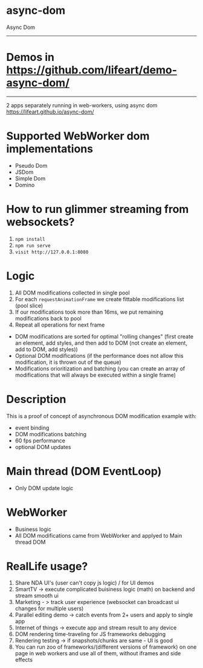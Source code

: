 # async-dom
Async Dom

------------------------------------------
# Demos in https://github.com/lifeart/demo-async-dom/
------------------------------------------

2 apps separately running in web-workers, using async dom https://lifeart.github.io/async-dom/

# Supported WebWorker dom implementations
* Pseudo Dom
* JSDom
* Simple Dom
* Domino


# How to run glimmer streaming from websockets?

1. `npm install`
2. `npm run serve`
3. `visit http://127.0.0.1:8080`

# Logic

1. All DOM modifications collected in single pool
2. For each `requestAnimationFrame` we create fittable modifications list (pool slice)
3. If our modifications took more than 16ms, we put remaining modifications back to pool
4. Repeat all operations for next frame

* DOM modifications are sorted for optimal "rolling changes" (first create an element, add styles, and then add to DOM (not create an element, add to DOM, add styles))
* Optional DOM modifications (if the performance does not allow this modification, it is thrown out of the queue)
* Modifications orioritization and batching (you can create an array of modifications that will always be executed within a single frame)

# Description
This is a proof of concept of asynchronous DOM modification example with:
* event binding
* DOM modifications batching
* 60 fps performance
* optional DOM updates

# Main thread (DOM EventLoop)
* Only DOM update logic

# WebWorker 
* Business logic
* All DOM modifications came from WebWorker and applyed to Main thread DOM


# RealLife usage?

1. Share NDA UI's (user can't copy js logic) / for UI demos
2. SmartTV -> execute complicated buisiness logic (math) on backend and stream smooth ui
3. Marketing - > track user experience (websocket can broadcast ui changes for multiple users)
4. Parallel editing demo -> catch events from 2+ users and apply to single app
5. Internet of things -> execute app and stream result to any device
6. DOM rendering time-traveling for JS frameworks debugging
7. Rendering testing -> if snapshots/chunks are same - UI is good
8. You can run zoo of frameworks/(different versions of framework) on one page in web workers and use all of them, without iframes and side effects